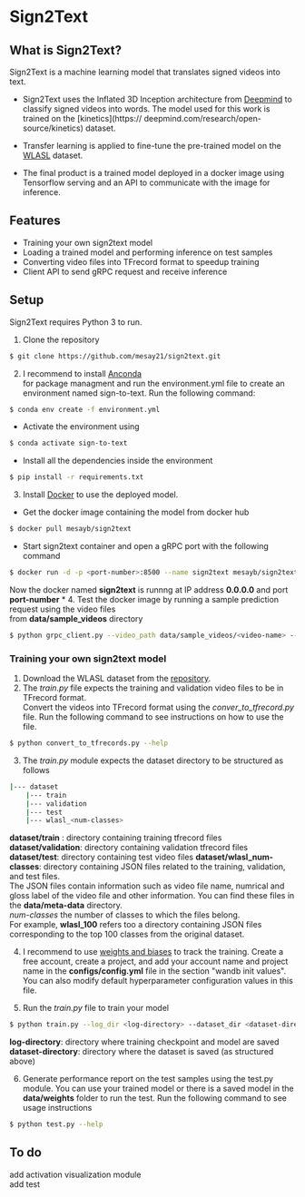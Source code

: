 # Sign2Text

## What is Sign2Text?
Sign2Text is a machine learning model that translates signed videos into text. 
* Sign2Text uses the Inflated 3D Inception architecture from [Deepmind](https://github.com/deepmind/kinetics-i3d) 	to classify signed videos into words. The model used for this work is trained on the [kinetics](https://	deepmind.com/research/open-source/kinetics) dataset.

* Transfer learning is applied to fine-tune the pre-trained model on the [WLASL](https://github.com/dxli94/WLASL) dataset. 

* The final product is a trained model deployed in a docker image using Tensorflow serving and an API
	to communicate with the image for inference.

## Features

* Training your own sign2text model
* Loading a trained model and performing inference on test samples
* Converting video files into TFrecord format to speedup training
* Client API to send gRPC request and receive inference
 
## Setup
Sign2Text requires Python 3 to run. 
1. Clone the repository
```sh
$ git clone https://github.com/mesay21/sign2text.git
```
2. I recommend to install [Anconda](https://www.anaconda.com/products/individual)  
for package managment and run the environment.yml file to create an environment named sign-to-text.  Run the following command:
```sh
$ conda env create -f environment.yml
```
* Activate the environment using 
```sh 
$ conda activate sign-to-text
```
* Install all the dependencies inside the environment
```sh
$ pip install -r requirements.txt
```
3. Install [Docker](https://docs.docker.com/get-docker/) to use the deployed model.
* Get the docker image containing the model from docker hub
```sh
$ docker pull mesayb/sign2text
```
* Start sign2text container and open a gRPC port with the following command
```sh
$ docker run -d -p <port-number>:8500 --name sign2text mesayb/sign2text
```
Now the docker named **sign2text** is runnng at IP address **0.0.0.0** and port **port-number**
*
4. Test the docker image by running a sample prediction request using the video files  
from **data/sample_videos** directory
```sh
$ python grpc_client.py --video_path data/sample_videos/<video-name> --ip_addr 0.0.0.0 --port <port-number>
```
### Training your own sign2text model
    
1. Download the WLASL dataset from the [repository](https://github.com/dxli94/WLASL).
2. The *train.py* file expects the training and validation video files to be in TFrecord format.  
    Convert the videos into TFrecord format using the *conver_to_tfrecord.py* file.  Run the following command to see 
    instructions on how to use the file.
```sh
$ python convert_to_tfrecords.py --help
```
3. The *train.py* module expects the dataset directory to be structured as follows
```bash  
|--- dataset  
    |--- train   
    |--- validation  
    |--- test  
    |--- wlasl_<num-classes>  
```
**dataset/train** : directory containing training tfrecord files
**dataset/validation**: directory containing validation tfrecord files 
**dataset/test**: directory containing test video files
**dataset/wlasl_num-classes**: directory containing JSON files related to the training, validation, and test files.  
    The JSON files contain information such as video file name, numrical and gloss label of the video file and other information.
    You can find these files in the **data/meta-data** directory.  
    *num-classes* the number of classes to which the files belong.  
    For example, **wlasl_100** refers too a directory containing JSON files corresponding to the top 100 classes from the original dataset.

4. I recommend to use [weights and biases](https://www.wandb.com/) to track the training. Create a free account, create a project, and add your
    account name and project name in the **configs/config.yml** file in the section "wandb init values".  
    You can also modify default hyperparameter configuration values in this file.

5. Run the *train.py* file to train your model
```sh
$ python train.py --log_dir <log-directory> --dataset_dir <dataset-directory>
```

**log-directory**: directory where training checkpoint and model are saved  
**dataset-directory**: directory where the dataset is saved (as structured above)

6. Generate performance report on the test samples using the test.py module.  You can use your trained model or there is
a saved model in the **data/weights** folder to run the test.  Run the following command to see usage instructions
```sh
$ python test.py --help
```

## To do

add activation visualization module  
add test


